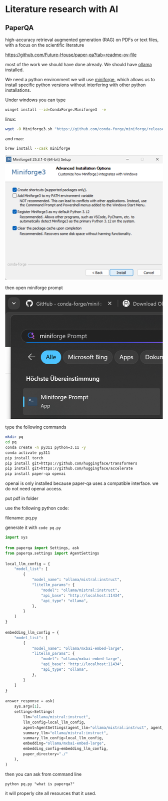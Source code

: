 # Literature research with AI

## PaperQA

high-accuracy retrieval augmented generation (RAG) on PDFs or text files, with a focus on the scientific literature

https://github.com/Future-House/paper-qa?tab=readme-ov-file

most of the work we should have done already. We should have [ollama](https://ollama.com/download) installed.

We need a python environment we will use  [miniforge](https://conda-forge.org/download/), which allows us to install specific python versions without interfering with other python installations.

Under windows you can type

```bash
winget install --id=CondaForge.Miniforge3  -e
```

linux:

```bash
wget -O Miniforge3.sh "https://github.com/conda-forge/miniforge/releases/latest/download/Miniforge3-$(uname)-$(uname -m).sh"

```

and mac:

```bash
brew install --cask miniforge
```

![image-20251018121336541](08-Literature_research_with_ai.assets/image-20251018121336541.png)

then open miniforge prompt

![image-20251018121502882](08-Literature_research_with_ai.assets/image-20251018121502882.png)

type the following commands

```bash
mkdir pq
cd pq
conda create -n py311 python=3.11 -y
conda activate py311
pip install torch
pip install git+https://github.com/huggingface/transformers
pip install git+https://github.com/huggingface/accelerate
pip install paper-qa openai
```

openai is only installed because paper-qa uses a compatible interface. we do not need openai access.

put pdf in folder

use the following python code:

filename: pq.py

generate it with ``code pq.py``

```python
import sys

from paperqa import Settings, ask
from paperqa.settings import AgentSettings

local_llm_config = {
    "model_list": [
        {
            "model_name": "ollama/mistral:instruct",
            "litellm_params": {
                "model": "ollama/mistral:instruct",
                "api_base": "http://localhost:11434",
                "api_type": "ollama",
            },
        }
    ]
}

embedding_llm_config = {
    "model_list": [
        {
            "model_name": "ollama/mxbai-embed-large",
            "litellm_params": {
                "model": "ollama/mxbai-embed-large",
                "api_base": "http://localhost:11434",
                "api_type": "ollama",
            },
        }
    ]
}

answer_response = ask(
    sys.argv[1],
    settings=Settings(
        llm="ollama/mistral:instruct",
        llm_config=local_llm_config,
        agent=AgentSettings(agent_llm="ollama/mistral:instruct", agent_llm_config=local_llm_config),
        summary_llm="ollama/mistral:instruct",
        summary_llm_config=local_llm_config,
        embedding="ollama/mxbai-embed-large",
        embedding_config=embedding_llm_config,
        paper_directory="./"
    ),
)

```

then you can ask from command line

```
python pq.py "what is paperqa?"
```

it will properly cite all resources that it used.

